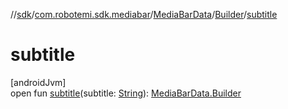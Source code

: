 //[sdk](../../../../index.md)/[com.robotemi.sdk.mediabar](../../index.md)/[MediaBarData](../index.md)/[Builder](index.md)/[subtitle](subtitle.md)

# subtitle

[androidJvm]\
open fun [subtitle](subtitle.md)(subtitle: [String](https://docs.oracle.com/javase/8/docs/api/java/lang/String.html)): [MediaBarData.Builder](index.md)
